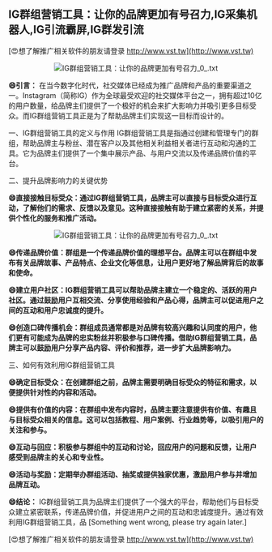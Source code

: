 ## **IG群组营销工具：让你的品牌更加有号召力,IG采集机器人,IG引流霸屏,IG群发引流**

[😍想了解推广相关软件的朋友请登录 http://www.vst.tw](http://www.vst.tw)

 <center><img src="https://vst.tw/MP4/tuiguang/png/6.png" alt="IG群组营销工具：让你的品牌更加有号召力_0_.txt"></center>

**😄引言：**
在当今数字化时代，社交媒体已经成为推广品牌和产品的重要渠道之一。Instagram（简称IG）作为全球最受欢迎的社交媒体平台之一，拥有超过10亿的用户数量，给品牌主们提供了一个极好的机会来扩大影响力并吸引更多目标受众。而IG群组营销工具正是为了帮助品牌主们实现这一目标而设计的。

一、IG群组营销工具的定义与作用
IG群组营销工具是指通过创建和管理专门的群组，帮助品牌主与粉丝、潜在客户以及其他相关利益相关者进行互动和沟通的工具。它为品牌主们提供了一个集中展示产品、与用户交流以及传递品牌价值的平台。

二、提升品牌影响力的关键优势

**😄直接接触目标受众：通过IG群组营销工具，品牌主可以直接与目标受众进行互动，了解他们的需求、反馈以及意见。这种直接接触有助于建立紧密的关系，并提供个性化的服务和推广活动。**

 <center><img src="https://vst.tw/MP4/tuiguang/png/2.png" alt="IG群组营销工具：让你的品牌更加有号召力_0_.txt"></center>

**😄传递品牌价值：群组是一个传递品牌价值的理想平台。品牌主可以在群组中发布有关品牌故事、产品特点、企业文化等信息，让用户更好地了解品牌背后的故事和使命。**

**😄建立用户社区：IG群组营销工具可以帮助品牌主建立一个稳定的、活跃的用户社区。通过鼓励用户互相交流、分享使用经验和产品心得，品牌主可以促进用户之间的互动和用户忠诚度的提升。**

**😄创造口碑传播机会：群组成员通常都是对品牌有较高兴趣和认同度的用户，他们更有可能成为品牌的忠实粉丝并积极参与口碑传播。借助IG群组营销工具，品牌主可以鼓励用户分享产品内容、评价和推荐，进一步扩大品牌影响力。**

三、如何有效利用IG群组营销工具

**😄确定目标受众：在创建群组之前，品牌主需要明确目标受众的特征和需求，以便提供针对性的内容和活动。**

**😄提供有价值的内容：在群组中发布内容时，品牌主要注意提供有价值、有趣且与目标受众相关的信息。这可以包括教程、用户案例、行业趋势等，以吸引用户的关注和参与。**

**😄互动与回应：积极参与群组中的互动和讨论，回应用户的问题和反馈，让用户感受到品牌主的关心和专业性。**

**😄活动与奖励：定期举办群组活动、抽奖或提供独家优惠，激励用户参与并增加品牌互动。**

**😄结论：**
IG群组营销工具为品牌主们提供了一个强大的平台，帮助他们与目标受众建立紧密联系，传递品牌价值，并促进用户之间的互动和忠诚度提升。通过有效利用IG群组营销工具，品
[Something went wrong, please try again later.]

[😍想了解推广相关软件的朋友请登录 http://www.vst.tw](http://www.vst.tw)



